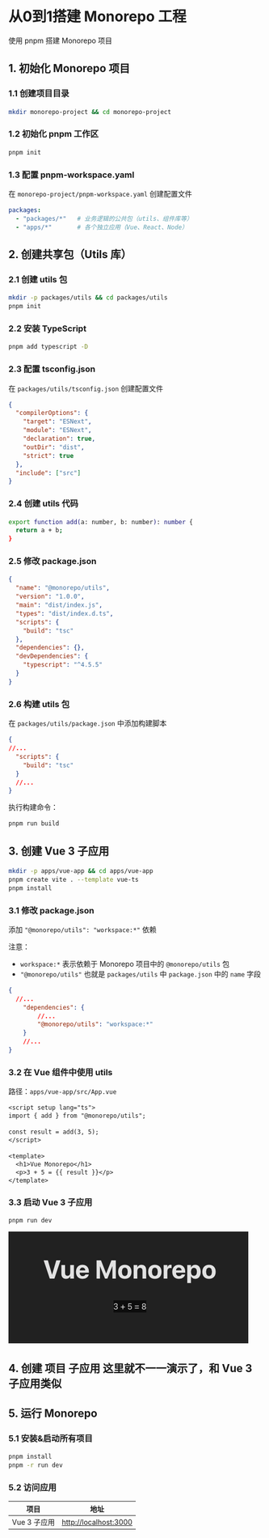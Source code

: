 # 从0到1搭建 Monorepo 工程

使用 pnpm 搭建 Monorepo 项目

## 1. 初始化 Monorepo 项目

### 1.1 创建项目目录

```bash
mkdir monorepo-project && cd monorepo-project
```

### 1.2 初始化 pnpm 工作区

```bash
pnpm init 
```

### 1.3 配置 pnpm-workspace.yaml

在 `monorepo-project/pnpm-workspace.yaml` 创建配置文件

```yaml
packages:
  - "packages/*"   # 业务逻辑的公共包（utils、组件库等）
  - "apps/*"       # 各个独立应用（Vue、React、Node）
```

## 2. 创建共享包（Utils 库）

### 2.1 创建 utils 包

```bash
mkdir -p packages/utils && cd packages/utils
pnpm init 
```

### 2.2 安装 TypeScript

```bash
pnpm add typescript -D
```

### 2.3 配置 tsconfig.json

在 `packages/utils/tsconfig.json` 创建配置文件

```json
{
  "compilerOptions": {
    "target": "ESNext",
    "module": "ESNext",
    "declaration": true,
    "outDir": "dist",
    "strict": true
  },
  "include": ["src"]
}
```

### 2.4 创建 utils 代码

```bash
export function add(a: number, b: number): number {
  return a + b;
}
```

### 2.5 修改 package.json

```json
{
  "name": "@monorepo/utils",
  "version": "1.0.0",
  "main": "dist/index.js",
  "types": "dist/index.d.ts",
  "scripts": {
    "build": "tsc"
  },
  "dependencies": {},
  "devDependencies": {
    "typescript": "^4.5.5"
  }
}
```

### 2.6 构建 utils 包

在 `packages/utils/package.json` 中添加构建脚本

```json
{
//...
  "scripts": {
    "build": "tsc"
  }
  //...
}
```

执行构建命令：

```bash
pnpm run build
```

## 3. 创建 Vue 3 子应用

```bash
mkdir -p apps/vue-app && cd apps/vue-app
pnpm create vite . --template vue-ts
pnpm install
```

### 3.1 修改 package.json

添加 `"@monorepo/utils": "workspace:*"` 依赖

注意：

- `workspace:*` 表示依赖于 Monorepo 项目中的 `@monorepo/utils` 包
- `"@monorepo/utils"` 也就是 `packages/utils` 中 `package.json` 中的 `name` 字段

```json
{
  //...
    "dependencies": {
        //...
        "@monorepo/utils": "workspace:*"
    }
    //...
}
```

### 3.2 在 Vue 组件中使用 utils

路径：`apps/vue-app/src/App.vue`

```vue
<script setup lang="ts">
import { add } from "@monorepo/utils";

const result = add(3, 5);
</script>

<template>
  <h1>Vue Monorepo</h1>
  <p>3 + 5 = {{ result }}</p>
</template>
```

### 3.3 启动 Vue 3 子应用

```bash
pnpm run dev
```

![alt text](image-6.png)

## 4. 创建 项目 子应用 这里就不一一演示了，和 Vue 3 子应用类似

## 5. 运行 Monorepo

### 5.1 安装&启动所有项目

```bash
pnpm install
pnpm -r run dev
```

### 5.2 访问应用

| 项目 | 地址 |
| --- | --- |
| Vue 3 子应用 | <http://localhost:3000> |
